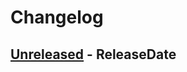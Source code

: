 # Changelog

<!-- next-header -->

## [Unreleased] - ReleaseDate

<!-- next-url -->

[unreleased]: https://github.com/mrvillage/parcel/compare/v0.0.0...HEAD
